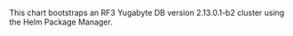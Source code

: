 This chart bootstraps an RF3 Yugabyte DB version 2.13.0.1-b2 cluster using the Helm Package Manager.
